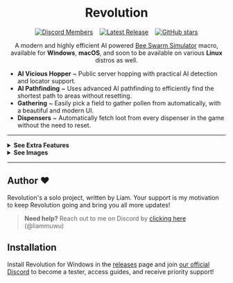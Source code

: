 <div align="center">
  <h1>Revolution</h1>

  [![Discord Members](https://discord-live-members-count-badge.vercel.app/api/discord-members?guildId=1265864190883532872)](https://discord.gg/revolutionmacro) &nbsp;&nbsp; [![Latest Release](https://img.shields.io/github/v/release/nosyliam/revolution-macro)](https://github.com/nosyliam/revolution-macro/releases) &nbsp;&nbsp; [![GitHub stars](https://img.shields.io/github/stars/nosyliam/revolution-macro?style=flat&logo=github)](https://github.com/nosyliam/revolution-macro/stargazers)

  <p>
    A modern and highly efficient AI powered <a href="https://www.roblox.com/games/1537690962/Bee-Swarm-Simulator">Bee Swarm Simulator</a> macro, available for <strong>Windows</strong>, <strong>macOS</strong>, and soon to be available on various <strong>Linux</strong> distros as well.
  </p>
</div>
<ul>
  <li><strong>AI Vicious Hopper</strong> ~ Public server hopping with practical AI detection and locator support.</li>
  <li><strong>AI Pathfinding</strong> ~ Uses advanced AI pathfinding to efficiently find the shortest path to areas without resetting.</li>
  <li><strong>Gathering</strong> ~ Easily pick a field to gather pollen from automatically, with a beautiful and modern UI.</li>
  <li><strong>Dispensers</strong> ~ Automatically fetch loot from every dispenser in the game without the need to reset.</li>
</ul>

---

<details>
  <summary> <strong>See Extra Features</strong></summary><br>

  <table cellpadding="10">
    <tr>
      <td valign="top">
        <h4 align="center">Made for Pros</h4>
        <p align="center">More advanced features such as a Boost Macro and a Mondo Hop are coming soon for expert players.</p>
        <h5></h5>
      </td>
      <td valign="top">
        <h4 align="center">Cross Platform</h4>
        <p align="center">Works seamlessly on both Windows and macOS, with Linux support coming soon.</p>
      </td>
    </tr>
    <tr>
      <td valign="top">
        <h4 align="center">Actively Maintained</h4>
        <p align="center">Regular updates, bug patches, and new features come regularly with little-to-no issues.</p>
        <h5></h5>
      </td>
      <td valign="top">
        <h4 align="center">Active Community and Staff</h4>
        <p align="center">Get quick and detailed support, or just general game advice from our helpful Discord community.</p>
      </td>
    </tr>
  </table>
</details>

<details>
  <summary> <strong>See Images</strong></summary><br>
  
  <table cellpadding="10">
    <tr>
      <td>
        <h4 align="center"></h4>
        <img width="400" height="400" alt="image" src="https://github.com/nosyliam/revolution-macro/raw/main/images/demo_1.png" />
      </td>
      <td>
        <h4 align="center"></h4>
        <img width="400" height="400" alt="image" src="https://github.com/nosyliam/revolution-macro/raw/main/images/demo_2.png" />
      </td>
    </tr>
  </table>
</details>

---

## Author ❤️
Revolution's a solo project, written by Liam. Your support is my motivation to keep Revolution going and bring you all more updates!

> **Need help?** Reach out to me on Discord by [clicking here](https://discord.com/users/910980823132561428) (@liammuwu)

## Installation
Install Revolution for Windows in the [releases](https://github.com/nosyliam/revolution-macro/releases) page and join [our official Discord](https://discord.gg/revolutionmacro) to become a tester, access guides, and receive priority support!
